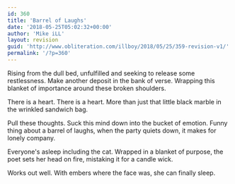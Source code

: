 ```yaml
---
id: 360
title: 'Barrel of Laughs'
date: '2018-05-25T05:02:32+00:00'
author: 'Mike iLL'
layout: revision
guid: 'http://www.obliteration.com/illboy/2018/05/25/359-revision-v1/'
permalink: '/?p=360'
---
```


Rising from the dull bed, unfulfilled and seeking to release some restlessness. Make another deposit in the bank of verse. Wrapping this blanket of importance around these broken shoulders.

There is a heart. There is a heart. More than just that little black marble in the wrinkled sandwich bag.

Pull these thoughts. Suck this mind down into the bucket of emotion. Funny thing about a barrel of laughs, when the party quiets down, it makes for lonely company.

Everyone's asleep including the cat. Wrapped in a blanket of purpose, the poet sets her head on fire, mistaking it for a candle wick.

Works out well. With embers where the face was, she can finally sleep.